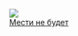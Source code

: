 ![](/books/sf_fantasy/Владимир%20Русанов/Мести%20не%20будет.jpg)  
[Мести не будет](/books/sf_fantasy/Владимир%20Русанов/Мести%20не%20будет)
